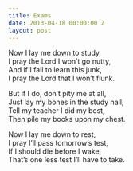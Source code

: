 ```yaml
---
title: Exams
date: 2013-04-18 00:00:00 Z
layout: post
---
```


Now I lay me down to study,  
I pray the Lord I won&#8217;t go nutty,  
And if I fail to learn this junk,  
I pray the Lord that I won&#8217;t flunk.

But if I do, don&#8217;t pity me at all,  
Just lay my bones in the study hall,  
Tell my teacher I did my best,  
Then pile my books upon my chest.

Now I lay me down to rest,  
I pray I&#8217;ll pass tomorrow&#8217;s test,  
If I should die before I wake,  
That&#8217;s one less test I&#8217;ll have to take.
